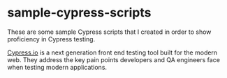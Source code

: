 # sample-cypress-scripts
These are some sample Cypress scripts that I created in order to show proficiency in Cypress testing. 

[Cypress.io](https://www.cypress.io/) is a next generation front end testing tool built for the modern web. They address the key pain points developers and QA engineers face when testing modern applications.

